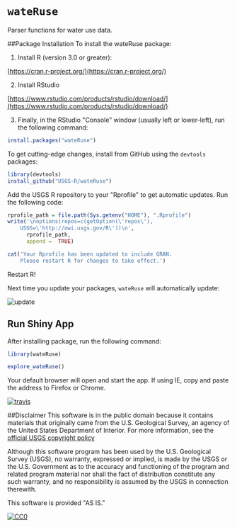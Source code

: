 `wateRuse`
=============
Parser functions for water use data.


##Package Installation
To install the wateRuse package:

1. Install R (version 3.0 or greater):

[https://cran.r-project.org/](https://cran.r-project.org/)

2. Install RStudio

[https://www.rstudio.com/products/rstudio/download/](https://www.rstudio.com/products/rstudio/download/)

3. Finally, in the RStudio "Console" window (usually left or lower-left), run the following command:

```r
install.packages("wateRuse")
```

To get cutting-edge changes, install from GitHub using the `devtools` packages:

```r
library(devtools)
install_github("USGS-R/wateRuse")
```

Add the USGS R repository to your "Rprofile" to get automatic updates. Run the following code:

```r
rprofile_path = file.path(Sys.getenv("HOME"), ".Rprofile")
write('\noptions(repos=c(getOption(\'repos\'), 
    USGS=\'http://owi.usgs.gov/R\'))\n',
      rprofile_path, 
      append =  TRUE)

cat('Your Rprofile has been updated to include GRAN.
    Please restart R for changes to take effect.')
```
Restart R!

Next time you update your packages, `wateRuse` will automatically update:

![update]("https://github.com/USGS-R/wateRuse/images/update.png")


## Run Shiny App

After installing package, run the following command:

```r
library(wateRuse)

explore_wateRuse()

```

Your default browser will open and start the app. If using IE, copy and paste the address to Firefox or Chrome.


 [![travis](https://travis-ci.org/USGS-R/wateRuse.svg?branch=master)](https://travis-ci.org/USGS-R/wateRuse)

##Disclaimer
This software is in the public domain because it contains materials that originally came from the U.S. Geological Survey, an agency of the United States Department of Interior. For more information, see the [official USGS copyright policy](http://www.usgs.gov/visual-id/credit_usgs.html#copyright/ "official USGS copyright policy")

Although this software program has been used by the U.S. Geological Survey (USGS), no warranty, expressed or implied, is made by the USGS or the U.S. Government as to the accuracy and functioning of the program and related program material nor shall the fact of distribution constitute any such warranty, and no responsibility is assumed by the USGS in connection therewith.

This software is provided "AS IS."

 [
    ![CC0](http://i.creativecommons.org/p/zero/1.0/88x31.png)
  ](http://creativecommons.org/publicdomain/zero/1.0/)
